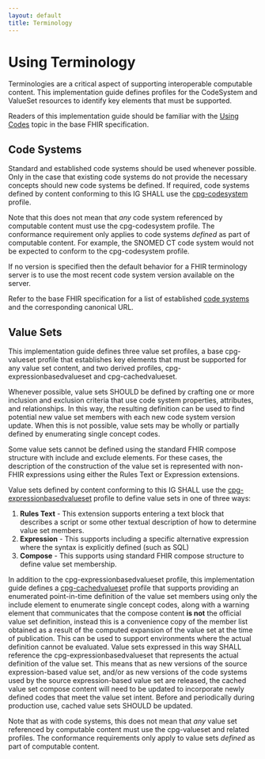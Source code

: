 ```yaml
---
layout: default
title: Terminology
---
```


# Using Terminology

Terminologies are a critical aspect of supporting interoperable computable content. This implementation guide defines profiles for the CodeSystem and ValueSet resources to identify key elements that must be supported.

Readers of this implementation guide should be familiar with the [Using Codes](http://hl7.org/fhir/R4/terminologies.html) topic in the base FHIR specification.

## Code Systems

Standard and established code systems should be used whenever possible. Only in the case that existing code systems do not provide the necessary concepts should new code systems be defined. If required, code systems defined by content conforming to this IG SHALL use the [cpg-codesystem](StructureDefinition-cpg-codesystem.html) profile.

Note that this does not mean that _any_ code system referenced by computable content must use the cpg-codesystem profile. The conformance requirement only applies to code systems _defined_ as part of computable content. For example, the SNOMED CT code system would not be expected to conform to the cpg-codesystem profile.

If no version is specified then the default behavior for a FHIR terminology server is to use the most recent code system version available on the server.

Refer to the base FHIR specification for a list of established [code systems](http://hl7.org/fhir/R4/terminologies-systems.html) and the corresponding canonical URL.

## Value Sets

This implementation guide defines three value set profiles, a base cpg-valueset profile that establishes key elements that must be supported for any value set content, and two derived profiles, cpg-expressionbasedvalueset and cpg-cachedvalueset.

Whenever possible, value sets SHOULD be defined by crafting one or more inclusion and exclusion criteria that use code system properties, attributes, and relationships. In this way, the resulting definition can be used to find potential new value set members with each new code system version update. When this is not possible, value sets may be wholly or partially defined by enumerating single concept codes.

Some value sets cannot be defined using the standard FHIR compose structure with include and exclude elements. For these cases, the description of the construction of the value set is represented with non-FHIR expressions using either the Rules Text or Expression extensions.

Value sets defined by content conforming to this IG SHALL use the [cpg-expressionbasedvalueset](StructureDefinition-cpg-expressionbasedvalueset.html) profile to define value sets in one of three ways:

1. **Rules Text** - This extension supports entering a text block that describes a script or some other textual description of how to determine value set members.
2. **Expression** - This supports including a specific alternative expression where the syntax is explicitly defined (such as SQL)
3. **Compose** - This supports using standard FHIR compose structure to define value set membership.

In addition to the cpg-expressionbasedvalueset profile, this implementation guide defines a [cpg-cachedvalueset](StructureDefinition-cpg-cachedvalueset.html) profile that supports providing an enumerated point-in-time definition of the value set members using only the include element to enumerate single concept codes, along with a warning element that communicates that the compose content **is not** the official value set definition, instead this is a convenience copy of the member list obtained as a result of the computed expansion of the value set at the time of publication. This can be used to support environments where the actual definition cannot be evaluated. Value sets expressed in this way SHALL reference the cpg-expressionbasedvalueset that represents the actual definition of the value set. This means that as new versions of the source expression-based value set, and/or as new versions of the code systems used by the source expression-based value set are released, the cached value set compose content will need to be updated to incorporate newly defined codes that meet the value set intent. Before and periodically during production use, cached value sets SHOULD be updated.

Note that as with code systems, this does not mean that _any_ value set referenced by computable content must use the cpg-valueset and related profiles. The conformance requirements only apply to value sets _defined_ as part of computable content.
